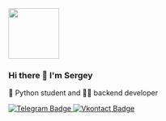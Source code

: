 <div id="header" align="left">
  <img src="https://media.giphy.com/media/MxZKME5mbgeXckKp14/giphy.gif" width="100"/>
</div>

### Hi there 👋  I'm Sergey 

🐍 Python student and 🧑‍💻 backend developer
<div id="badges">
  <a href="https://t.me/mysk2804">
    <img src="https://img.shields.io/badge/Telegram-blue?style=for-the-badge&logo=telegram&logoColor=white" alt="Telegram Badge"/>
  </a>
  <a href="https://vk.com/11373100/">
    <img src="https://img.shields.io/badge/Vkontakte-blue?style=for-the-badge&logo=vk&logoColor=white" alt="Vkontact Badge"/>
  </a>
</div>
<img src="https://komarev.com/ghpvc/?username=Mysk2804&style=flat-square&color=blue" alt=""/>
